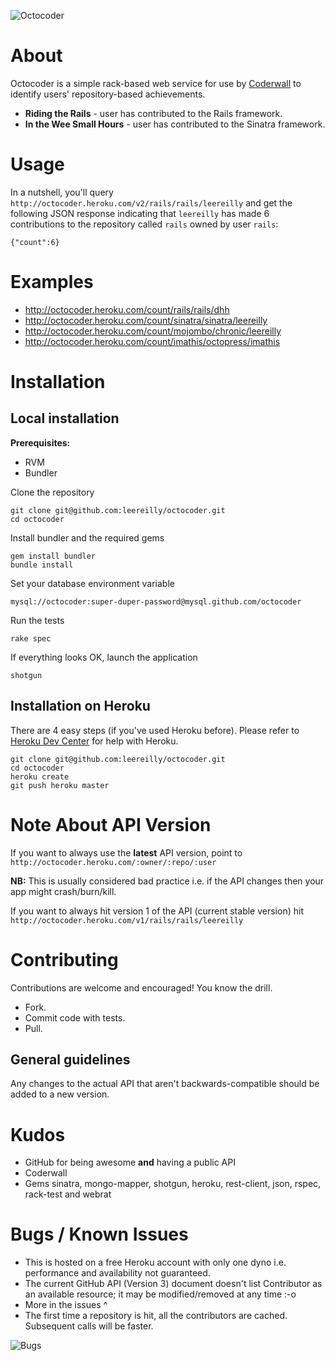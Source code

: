 ![Octocoder](http://i.imgur.com/IEcUy.png "Octocoder")

# About

Octocoder is a simple rack-based web service for use by [Coderwall](http://www.coderwall.com) to identify users' repository-based achievements.

* **Riding the Rails** - user has contributed to the Rails framework.
* **In the Wee Small Hours** - user has contributed to the Sinatra framework.

# Usage

In a nutshell, you'll query `http://octocoder.heroku.com/v2/rails/rails/leereilly` and get the following JSON response indicating that `leereilly` has made 6 contributions to the repository called `rails` owned by user `rails`:
  
    {"count":6}
    
# Examples

* http://octocoder.heroku.com/count/rails/rails/dhh
* http://octocoder.heroku.com/count/sinatra/sinatra/leereilly
* http://octocoder.heroku.com/count/mojombo/chronic/leereilly
* http://octocoder.heroku.com/count/imathis/octopress/imathis

# Installation

## Local installation

**Prerequisites:**

* RVM
* Bundler

Clone the repository

    git clone git@github.com:leereilly/octocoder.git
    cd octocoder
    
Install bundler and the required gems

    gem install bundler     
    bundle install
    
Set your database environment variable

    mysql://octocoder:super-duper-password@mysql.github.com/octocoder
    
Run the tests

    rake spec
    
If everything looks OK, launch the application

    shotgun    
    
## Installation on Heroku  

There are 4 easy steps (if you've used Heroku before). Please refer to [Heroku Dev Center](http://devcenter.heroku.com/articles/quickstart) for help with Heroku.

    git clone git@github.com:leereilly/octocoder.git
    cd octocoder
    heroku create 
    git push heroku master

# Note About API Version

If you want to always use the **latest** API version, point to `http://octocoder.heroku.com/:owner/:repo/:user`

**NB:** This is usually considered bad practice i.e. if the API changes then your app might crash/burn/kill.

If you want to always hit version 1 of the API (current stable version) hit `http://octocoder.heroku.com/v1/rails/rails/leereilly`

# Contributing

Contributions are welcome and encouraged! You know the drill. 

* Fork.
* Commit code with tests.
* Pull.

## General guidelines

Any changes to the actual API that aren't backwards-compatible should be added to a new version.

# Kudos

* GitHub for being awesome __and__ having a public API
* Coderwall
* Gems sinatra, mongo-mapper, shotgun, heroku, rest-client, json, rspec, rack-test and webrat

# Bugs / Known Issues

* This is hosted on a free Heroku account with only one dyno i.e. performance and availability not guaranteed.
* The current GitHub API (Version 3) document doesn't list Contributor as an available resource; it may be modified/removed at any time :-o
* More in the issues ^
* The first time a repository is hit, all the contributors are cached. Subsequent calls will be faster.

![Bugs](http://i.imgur.com/K8vsw.gif "Bugs")